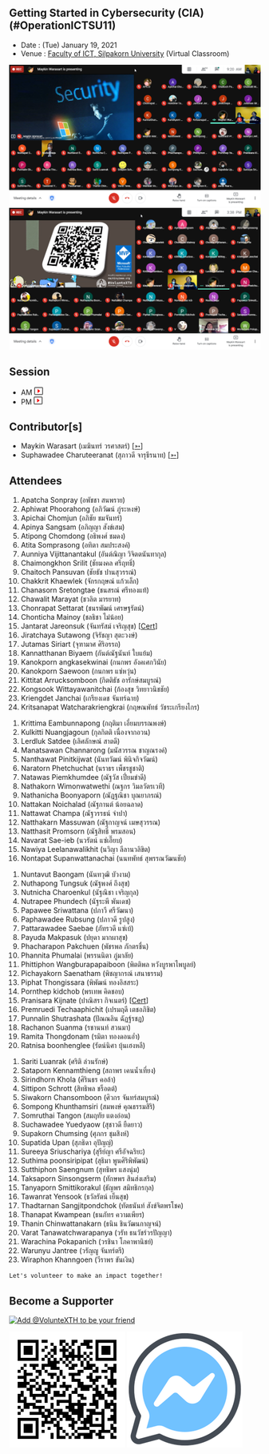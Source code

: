 ## Getting Started in Cybersecurity (CIA) (#OperationICTSU11)

+ Date : (Tue) January 19, 2021
+ Venue : [Faculty of ICT, Silpakorn University](https://www.ict.su.ac.th/) (Virtual Classroom)

[![](OperationICTSU11/pic/2021-01-19_092057.png "#OperationICTSU11")](OperationICTSU11/pic/2021-01-19_092057.png)
[![](OperationICTSU11/pic/2021-01-19_153833.png "#OperationICTSU11")](OperationICTSU11/pic/2021-01-19_153833.png)

## Session
+ AM [![](OperationICTSU11/pic/video-youtube.png "#OperationICTSU11")](https://drive.google.com/file/d/1WIBS7C9WjLMUPKi6UnHyJyvzb07-YMP_)
+ PM [![](OperationICTSU11/pic/video-youtube.png "#OperationICTSU11")](https://drive.google.com/file/d/1S9Hxg1JAsBQquqYmnh8LM6dtSGJ8N6CZ)

## Contributor[s]
+ Maykin Warasart (เมฆินทร์ วรศาสตร์) [[➳](http://mk.in.th)]
+ Suphawadee Charuteeranat (สุภาวดี จารุธีรนาท) [[➳](https://www.facebook.com/thdeemiss03)]

## Attendees
<!--  [[Cert](OperationICTSU11/attendance/xxx.pdf)] -->
1. Apatcha Sonpray (อพัชชา สนพราย)
1. Aphiwat Phoorahong (อภิวัฒน์ ภู่ระหงษ์)
1. Apichai Chomjun (อภิชัย ชมจันทร์)
1. Apinya Sangsam (อภิญญา สังข์เสม)
1. Atipong Chomdong (อธิพงศ์ ชมดง)
1. Atita Somprasong (อทิตา สมประสงค์)
1. Aunniya Vijittanantakul (อันต์ณิญา วิจิตตนันทากุล)
1. Chaimongkhon Srilit (ชัยมงคล ศรีฤทธิ์)
1. Chaitoch Pansuvan (ชัยธัช ปานสุวรรณ์)
1. Chakkrit Khaewlek (จักรกฤษณ์ แก้วเล็ก)
1. Chanasorn Sretongtae (ชนสรณ์ ศรีทองแท้)
1. Chawalit Marayat (ชวลิต มารยาท)
1. Chonrapat Settarat (ชนรพัฒน์ เศรษฐรัตน์)
1. Chonticha Mainoy (ชลธิชา ไม่น้อย)
1. Jantarat Jareonsuk (จันทรัสม์ เจริญสุข) [[Cert](OperationICTSU11/attendance/VXOpICTSU11-20210119-Jantarat-Jareonsuk.pdf)]
1. Jiratchaya Sutawong (จิรัชญา สุตะวงษ์)
1. Jutamas Siriart (จุฑามาศ ศิริอรรถ)
1. Kannatthanan Biyaem (กันต์ณัฐนันท์ ใบแย้ม)
1. Kanokporn angkasekwinai (กนกพร อังคเศกวินัย)
1. Kanokporn Saewoon (กนกพร แซ่หวุ่น)
1. Kittitat Arrucksomboon (กิตติธัช อารักษ์สมบูรณ์)
1. Kongsook Wittayawanitchai (ก้องสุข วิทยาวนิชชัย)
1. Kriengdet Janchai (เกรียงเดช จันทร์ฉาย)
1. Kritsanapat Watcharakriengkrai (กฤษณพัทธ์ วัชระเกรียงไกร)
<!--  [[Cert](OperationICTSU11/attendance/xxx.pdf)] -->
1. Krittima Eambunnapong (กฤติมา เอี่ยมบรรณพงษ์)
1. Kulkitti Nuangjagoun (กุลกิตติ เนื่องจากอวน)
1. Lerdluk Satdee (เลิศลักษณ์ สาตดี)
1. Manatsawan Channarong (มนัสวรรณ ชาญณรงค์)
1. Nanthawat Pinitkijwat (นันทวัฒน์ พินิจกิจวัฒน์)
1. Naratorn Phetchuchat (นราธร เพ็ชรชูชาติ)
1. Natawas Piemkhumdee (ณัฐวัส เปี่ยมขำดี)
1. Nathakorn Wimonwatwethi (ณฐกร วิมลวัตรเวที)
1. Nathanicha Boonyaporn (ณัฏฐณิชา บุณยาภรณ์)
1. Nattakan Noichalad (ณัฐกานต์ น้อยฉลาด)
1. Nattawat Champa (ณัฐวรรธน์ จำปา)
1. Natthakarn Massuwan (ณัฐกาญจน์ เมษสุวรรณ)
1. Natthasit Promsorn (ณัฐสิทธิ์ พรมสอน)
1. Navarat Sae-ieb (นวรัตน์ แซ่เอี๊ยบ)
1. Nawiya Leelanawalikhit (นวิญา ลีลานวลิขิต)
1. Nontapat Supanwattanachai (นนทพัทธ์ สุพรรณวัฒนชัย)
<!--  [[Cert](OperationICTSU11/attendance/xxx.pdf)] -->
1. Nuntavut Baongam (นันทวุฒิ บัวงาม)
1. Nuthapong Tungsuk (ณัฐพงศ์ ถึงสุข)
1. Nutnicha Charoenkul (นัฐณิชา เจริญกุล)
1. Nutrapee Phundech (นัฐระพี พันเดช)
1. Papawee Sriwattana (ปภาวี ศรีวัฒนา)
1. Paphawadee Rubsung (ปภาวดี รูปสูง)
1. Pattarawadee Saebae (ภัทรวดี แซ่เบ้)
1. Payuda Makpasuk (ปยุดา มากผาสุข)
1. Phacharapon Pakchuen (พัชรพล ภักตรชื่น)
1. Phannita Phumalai (พรรนนิตา ภู่มาลัย)
1. Phittiphon Wangburapapaiboon (พิตติพล หวังบูรพาไพบูลย์)
1. Pichayakorn Saenatham (พิชญากรณ์ เสนาธรรม)
1. Piphat Thongissara (พิพัฒน์ ทองอิสสระ)
1. Pornthep kidchob (พรเทพ คิดชอบ)
1. Pranisara Kijnate (ปาณิสรา กิจเนตร์) [[Cert](OperationICTSU11/attendance/VXOpICTSU11-20210119-Pranisara-Kijnate.pdf)]
1. Premruedi Techaaphichit (เปรมฤดี เตชอภิชิต)
1. Punnalin Shutrashata (ปัณณลิน ฉัฏฐ์รชฏ)
1. Rachanon Suanma (รชานนท์ สวนมา)
1. Ramita Thongdonam (รมิตา ทองดอนอ่ำ)
1. Ratnisa boonhenglee (รัตน์นิศา บุ้นเฮงหลี)
<!--  [[Cert](OperationICTSU11/attendance/xxx.pdf)] -->
1. Sariti Luanrak (ศริติ ล่วนรักษ์)
1. Sataporn Kennamthieng (สถาพร เคนน้ำเที่ยง)
1. Sirindhorn Khola (ศิรินธร คอล้า)
1. Sittipon Schrott (สิทธิพล ชร็อตต์)
1. Siwakorn Chansomboon (ศิวกร จันทร์สมบูรณ์)
1. Sompong Khunthamsiri (สมพงษ์ คุณธรรมสิริ)
1. Somruthai Tangon (สมฤทัย แตงอ่อน)
1. Suchawadee Yuedyaow (สุชาวดี ยืดยาว)
1. Supakorn Chumsing (ศุภกร ชุมสิงห์)
1. Supatida Upan (สุภธิดา อุปัญญ์)
1. Sureeya Sriuschariya (สุรีย์ญา ศรีอัจฉริยะ)
1. Suthima poonsiripipat (สุธิมา พูนศิริพิพัฒน์)
1. Sutthiphon Saengnum (สุทธิพร แสงนุ่ม)
1. Taksaporn Sinsongserm (ทักษพร สินส่งเสริม)
1. Tanyaporn Smittikorakul (ธัญพร สมิทธิกรกุล)
1. Tawanrat Yensook (ธวัลรัตน์ เย็นสุข)
1. Thadtarnan Sangjitpondchok (ทัตธนันท์ สังข์จิตพรโชค)
1. Thanapat Kwampean (ธนภัทร ความเพียร)
1. Thanin Chinwattanakarn (ธนิน ชินวัฒนกาญจน์)
1. Varat Tanawatchwarapanya (วรัท ธนวัชร์วรปัญญา)
1. Warachina Pokapanich (วรชินา โภคาพานิชย์)
1. Warunyu Jantree (วรัญญู จันทร์ตรี)
1. Wiraphon Khanngoen (วีราพร ขันเงิน)


```markdown
Let's volunteer to make an impact together!
```

## Become a Supporter

[![](https://scdn.line-apps.com/n/line_add_friends/btn/en.png "Add @VolunteXTH to be your friend")](https://lin.ee/cnIgUj4)

[![](/@VolunteXTH.png "Add @VolunteXTH to be your friend")](https://line.me/R/ti/p/@voluntex)
[![](/fb-m.png "Talk to us via FB messenger")](https://m.me/VolunteXTH)